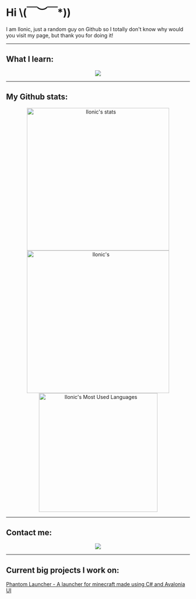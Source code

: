 # Hi \\(￣︶￣*\))
I am Ilonic, just a random guy on Github so I totally don't know why would you visit my page, but thank you for doing it!
<hr>

## What I learn:

<p align="center">
  <img src="https://skillicons.dev/icons?i=cs,c,nix,git" />
</p>

<hr>

## My Github stats:

<div align=center>
  <img width=390 src="https://github-readme-stats.vercel.app/api?username=ilonic23&theme=catppuccin_mocha&count_private=true&show_icons=true&rank_icon=github&locale=en" alt="Ilonic's stats" />
  <img width=390 src="https://github-readme-streak-stats.herokuapp.com/?user=ilonic23&theme=catppuccin_mocha&count_private=true&border_radius=10&locale=en" alt="Ilonic's" />
  <img width=325 src="https://github-readme-stats.vercel.app/api/top-langs?username=ilonic23&theme=catppuccin_mocha&layout=donut&langs_count=8&border_radius=10&show_icons=true&locale=en" alt="Ilonic's Most Used Languages" />
</div>

<hr>

## Contact me:

<div align="center">
  <a href="https://discordapp.com/users/805781809031807007">
    <img src="https://img.shields.io/badge/Discord-202024?style=for-the-badge&logo=discord&logoColor=5865F2" />
  </a>
</div>

<hr>

## Current big projects I work on:
[Phantom Launcher - A launcher for minecraft made using C# and Avalonia UI](https://github.com/ilonic23/PML)
